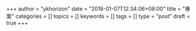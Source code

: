 +++
author = "ykhorizon"
date = "2018-01-07T12:34:06+08:00"
title = "專案"
categories = []
topics = []
keywords = []
tags = []
type = "post"
draft = true
+++